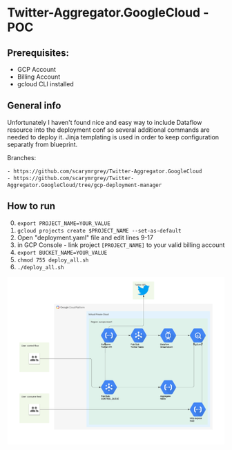 # Twitter-Aggregator.GoogleCloud - POC


## Prerequisites:
- GCP Account
- Billing Account
- gcloud CLI installed

## General info
Unfortunately I haven't found nice and easy way to include Dataflow resource into the deployment conf so several additional commands are needed to deploy it.
Jinja templating is used in order to keep configuration separatly from blueprint.

Branches:

    - https://github.com/scarymrgrey/Twitter-Aggregator.GoogleCloud
    - https://github.com/scarymrgrey/Twitter-Aggregator.GoogleCloud/tree/gcp-deployment-manager

## How to run
0) ```export PROJECT_NAME=YOUR_VALUE```
1) ```gcloud projects create $PROJECT_NAME --set-as-default```
2) Open "deployment.yaml" file and edit lines 9-17
3) in GCP Console - link project ```[PROJECT_NAME]``` to your valid billing account
4) ```export BUCKET_NAME=YOUR_VALUE```
5) ```chmod 755 deploy_all.sh ```
6) ```./deploy_all.sh```



![Screenshot](Twitter-consumer.png)
